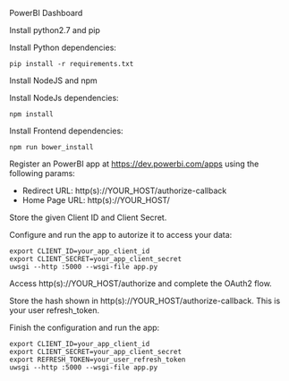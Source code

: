 PowerBI Dashboard 

Install python2.7 and pip

Install Python dependencies:
```
pip install -r requirements.txt
```

Install NodeJS and npm

Install NodeJs dependencies: 
```
npm install
``` 

Install Frontend dependencies:
```
npm run bower_install
``` 

Register an PowerBI app at https://dev.powerbi.com/apps using the following params:
- Redirect URL: http(s)://YOUR_HOST/authorize-callback
- Home Page URL: http(s)://YOUR_HOST/

Store the given Client ID and Client Secret.

Configure and run the app to autorize it to access your data:

```
export CLIENT_ID=your_app_client_id
export CLIENT_SECRET=your_app_client_secret
uwsgi --http :5000 --wsgi-file app.py
```

Access http(s)://YOUR_HOST/authorize and complete the OAuth2 flow.

Store the hash shown in http(s)://YOUR_HOST/authorize-callback. This is your user refresh_token.

Finish the configuration and run the app:

```
export CLIENT_ID=your_app_client_id
export CLIENT_SECRET=your_app_client_secret
export REFRESH_TOKEN=your_user_refresh_token
uwsgi --http :5000 --wsgi-file app.py
```